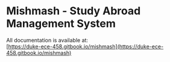 # Mishmash - Study Abroad Management System

All documentation is available at:  
[https://duke-ece-458.gitbook.io/mishmash](https://duke-ece-458.gitbook.io/mishmash)
